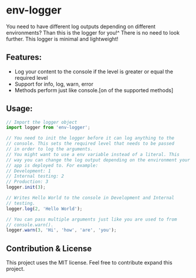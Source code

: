 # env-logger

You need to have different log outputs depending on different environments? Than this is the logger for you!^
There is no need to look further. This logger is minimal and lightweight!

## Features:

*   Log your content to the console if the level is greater or equal the required level
*   Support for info, log, warn, error
*   Methods perform just like console.[on of the supported methods]

## Usage:
```js
// Import the logger object
import logger from 'env-logger';

// You need to init the logger before it can log anything to the
// console. This sets the required level that needs to be passed
// in order to log the arguments.
// You might want to use a env variable instead of a literal. This
// way you can change the log output depending on the environment your
// app is deployed to. For example:
// Development: 1
// Internal testing: 2
// Production: 3
logger.init(3);

// Writes Hello World to the console in Development and Internal
// testing.
logger.log(2, 'Hello World');

// You can pass multiple arguments just like you are used to from
// console.warn().
logger.warn(3, 'Hi', 'how', 'are', 'you');
```

## Contribution & License

This project uses the MIT license. Feel free to contribute
expand this project.

